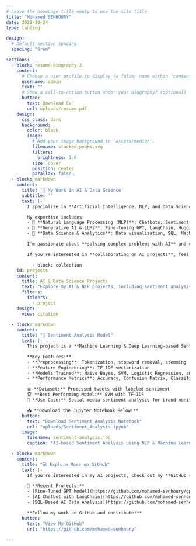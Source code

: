 ```yaml
---
# Leave the homepage title empty to use the site title
title: "Mohamed SENHOURY"
date: 2022-10-24
type: landing

design:
  # Default section spacing
  spacing: "6rem"

sections:
  - block: resume-biography-3
    content:
      # Choose a user profile to display (a folder name within `content/authors/`)
      username: admin
      text: ""
      # Show a call-to-action button under your biography? (optional)
      button:
        text: Download CV
        url: uploads/resume.pdf
    design:
      css_class: dark
      background:
        color: black
        image:
          # Add your image background to `assets/media/`.
          filename: stacked-peaks.svg
          filters:
            brightness: 1.0
          size: cover
          position: center
          parallax: false
  - block: markdown
    content:
      title: '🚀 My Work in AI & Data Science'
      subtitle: ''
      text: |-
        I specialize in **Artificial Intelligence, NLP, and Data Science**, with a strong focus on **Generative AI, Large Language Models (LLMs), and automation**.

        My expertise includes:
        - 🔹 **Natural Language Processing (NLP)**: Chatbots, Sentiment Analysis, Named Entity Recognition  
        - 🔹 **Generative AI & LLMs**: Fine-tuning GPT, LangChain, Hugging Face Transformers  
        - 🔹 **Data Science & Analytics**: Data visualization, SQL, Machine Learning  

        I'm passionate about **solving complex problems with AI** and constantly explore **new ways to optimize AI-driven automation**.

        If you're interested in **collaborating on AI projects**, feel free to reach out! 📩

          - block: collection
    id: projects
    content:
      title: AI & Data Science Projects
      text: "Explore my AI & NLP projects, including sentiment analysis, chatbots, and automation."
      filters:
        folders:
          - project
    design:
      view: citation

  - block: markdown
    content:
      title: "📝 Sentiment Analysis Model"
      text: |-
        This project is a **Machine Learning & Deep Learning-based Sentiment Analysis model** designed to classify tweets as **positive or negative**.

        **Key Features:**
        - **Preprocessing**: Tokenization, stopword removal, stemming
        - **Feature Engineering**: TF-IDF vectorization
        - **Models Trained**: Naïve Bayes, SVM, Logistic Regression, and TensorFlow-based Deep Learning
        - **Performance Metrics**: Accuracy, Confusion Matrix, Classification Report

        📊 **Dataset:** Processed tweets with labeled sentiment  
        🏆 **Best Performing Model:** SVM with TF-IDF  
        🚀 **Use Case:** Social media sentiment analysis for brand monitoring  

        📥 **Download the Jupyter Notebook Below!**
      button:
        text: "Download Sentiment Analysis Notebook"
        url: "uploads/Sentiment_Analysis.ipynb"
      image:
        filename: sentiment-analysis.jpg
        caption: "AI-based Sentiment Analysis using NLP & Machine Learning"

  - block: markdown
    content:
      title: "💻 Explore More on GitHub"
      text: |-
        If you're interested in my AI projects, check out my **GitHub repository** where I share open-source implementations of **NLP models, AI automation, and Data Science solutions**.

        🔹 **Recent Projects:**
        - [Fine-Tuned GPT Model](https://github.com/mohamed-senhoury/gpt-fine-tuning)
        - [AI Chatbot with LangChain](https://github.com/mohamed-senhoury/langchain-chatbot)
        - [SQL-Based AI Data Analysis](https://github.com/mohamed-senhoury/sql-ai-analysis)

        **Follow my work on GitHub and contribute!**
      button:
        text: "View My GitHub"
        url: "https://github.com/mohamed-senhoury"

---
```

